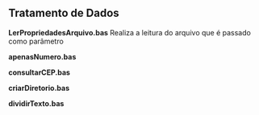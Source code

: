## **Tratamento de Dados**

**LerPropriedadesArquivo.bas**
Realiza a leitura do arquivo que é passado como parâmetro

**apenasNumero.bas**

**consultarCEP.bas**

**criarDiretorio.bas**

**dividirTexto.bas**

